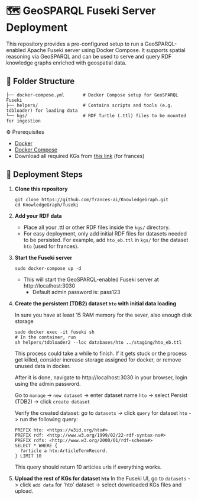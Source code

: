 # 🗺️ GeoSPARQL Fuseki Server Deployment

This repository provides a pre-configured setup to run a GeoSPARQL-enabled Apache Fuseki server using Docker Compose. It supports spatial reasoning via GeoSPARQL and can be used to serve and query RDF knowledge graphs enriched with geospatial data.

## 📁 Folder Structure

```.
├── docker-compose.yml       # Docker Compose setup for GeoSPARQL Fuseki
├── helpers/                 # Contains scripts and tools (e.g. tdbloader) for loading data
└── kgs/                     # RDF Turtle (.ttl) files to be mounted for ingestion
```

⚙️ Prerequisites

* [Docker](https://www.docker.com/)
* [Docker Compose](https://docs.docker.com/compose/install/)
* Download all required KGs from [this link](https://uoe-my.sharepoint.com/:f:/g/personal/s2047051_ed_ac_uk/EuFtKRw-YI1BnDeaGtrl4x8BLcnJEsvLRKJWckzrs2QVDg?email=a.krause%40epcc.ed.ac.uk&e=n7OtEM) (for frances)


## 🚀 Deployment Steps

1. **Clone this repository**

    ```shell
    git clone https://github.com/frances-ai/KnowledgeGraph.git
    cd KnowledgeGraph/fuseki
    ```
2. **Add your RDF data**

   * Place all your .ttl or other RDF files inside the `kgs/` directory.
   * For easy deployment, only add initial RDF files for datasets needed to be persisted. For example, add `hto_eb.ttl` in `kgs/` for 
   the dataset `hto` (used for frances).  

3. **Start the Fuseki server**

    ```shell
    sudo docker-compose up -d
    ```
    * This will start the GeoSPARQL-enabled Fuseki server at http://localhost:3030
      * Default admin password is: pass123

4. **Create the persistent (TDB2) dataset `hto` with initial data loading**

    In sure you have at least 15 RAM memory for the sever, also enough disk storage
    ```shell
    sudo docker exec -it fuseki sh
    # In the container, run
    sh helpers/tdbloader2 --loc databases/hto ../staging/hto_eb.ttl
    ```
    This process could take a while to finish. If it gets stuck or the process get killed, consider increase storage assigned for docker, or remove unused data in docker.

    After it is done, navigate to http://localhost:3030 in your browser, login using the admin password.

    Go to `manage` -> `new dataset` -> enter dataset name `hto` -> select Persist (TDB2) -> click `create dataset`

    Verify the created dataset: go to `datasets` -> click `query` for dataset `hto` -> run the following query:
    ```sparql
    PREFIX hto: <https://w3id.org/hto#>
    PREFIX rdf: <http://www.w3.org/1999/02/22-rdf-syntax-ns#>
    PREFIX rdfs: <http://www.w3.org/2000/01/rdf-schema#>
    SELECT * WHERE {
      ?article a hto:ArticleTermRecord.
    } LIMIT 10
   ```
   This query should return 10 articles uris if everything works.

5. **Upload the rest of KGs for dataset `hto`**
    In the Fuseki UI, go to `datasets` -> click `add data` for 'hto' dataset -> select downloaded KGs files and upload.

